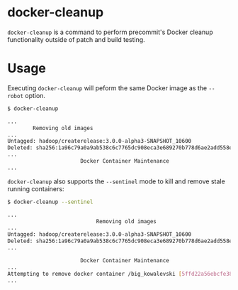 <!---
  Licensed to the Apache Software Foundation (ASF) under one
  or more contributor license agreements.  See the NOTICE file
  distributed with this work for additional information
  regarding copyright ownership.  The ASF licenses this file
  to you under the Apache License, Version 2.0 (the
  "License"); you may not use this file except in compliance
  with the License.  You may obtain a copy of the License at

    http://www.apache.org/licenses/LICENSE-2.0

  Unless required by applicable law or agreed to in writing,
  software distributed under the License is distributed on an
  "AS IS" BASIS, WITHOUT WARRANTIES OR CONDITIONS OF ANY
  KIND, either express or implied.  See the License for the
  specific language governing permissions and limitations
  under the License.
-->

docker-cleanup
==============

`docker-cleanup` is a command to perform precommit's Docker cleanup functionality outside of patch and build testing.

# Usage

Executing `docker-cleanup` will peform the same Docker image as the `--robot` option.

```bash
$ docker-cleanup

...
        Removing old images
...
Untagged: hadoop/createrelease:3.0.0-alpha3-SNAPSHOT_10600
Deleted: sha256:1a96c79a0a9ab538c6c7765dc908eca3e689270b778d6ae2add558e89792a7d8
...
                       Docker Container Maintenance
...

```


`docker-cleanup` also supports the `--sentinel` mode to kill and remove stale running containers:

```bash
$ docker-cleanup --sentinel

...
                            Removing old images
...
Untagged: hadoop/createrelease:3.0.0-alpha3-SNAPSHOT_10600
Deleted: sha256:1a96c79a0a9ab538c6c7765dc908eca3e689270b778d6ae2add558e89792a7d8
...

                       Docker Container Maintenance
...
Attempting to remove docker container /big_kowalevski [5ffd22a56ebcfe38d72b9078e0e7133ab6dc054115a4804e504c910bdbdeea45]
...
```
